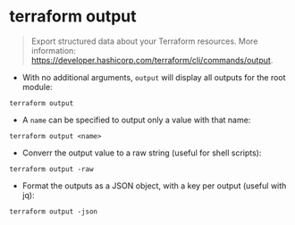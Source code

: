 # terraform output

> Export structured data about your Terraform resources.
> More information: <https://developer.hashicorp.com/terraform/cli/commands/output>.

- With no additional arguments, `output` will display all outputs for the root module:

`terraform output`

- A `name` can be specified to output only a value with that name:

`terraform output <name>`

- Converr the output value to a raw string (useful for shell scripts):

`terraform output -raw`

- Format the outputs as a JSON object, with a key per output (useful with jq):

`terraform output -json`
